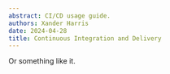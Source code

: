 ```yaml
---
abstract: CI/CD usage guide.
authors: Xander Harris
date: 2024-04-28
title: Continuous Integration and Delivery
---
```


Or something like it.

```{autoyaml} .github/workflows/helm.yml
```
